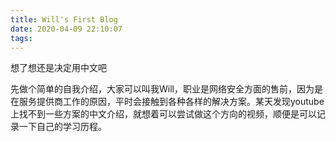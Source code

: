 ```yaml
---
title: Will's First Blog
date: 2020-04-09 22:10:07
tags:
---
```


想了想还是决定用中文吧

先做个简单的自我介绍，大家可以叫我Will，职业是网络安全方面的售前，因为是在服务提供商工作的原因，平时会接触到各种各样的解决方案。某天发现youtube上找不到一些方案的中文介绍，就想着可以尝试做这个方向的视频，顺便是可以记录一下自己的学习历程。